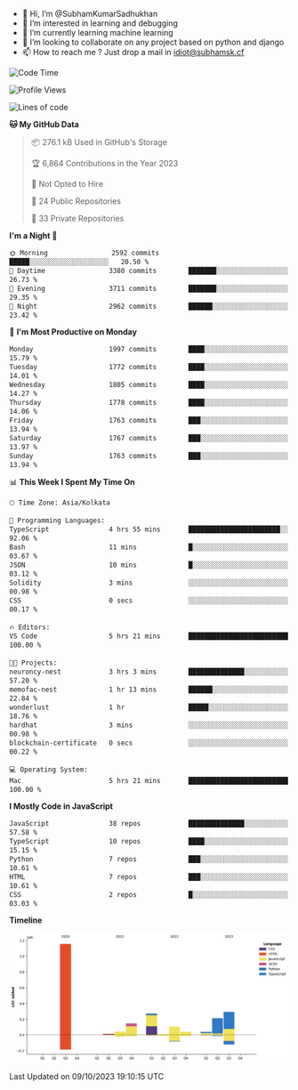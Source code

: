 - 👋 Hi, I’m @SubhamKumarSadhukhan
- 👀 I’m interested in learning and debugging
- 🌱 I’m currently learning machine learning
- 💞️ I’m looking to collaborate on any project based on python and django
- 📫 How to reach me ?
      Just drop a mail in idiot@subhamsk.cf

<!---
SubhamKumarSadhukhan/SubhamKumarSadhukhan is a ✨ special ✨ repository because its `README.md` (this file) appears on your GitHub profile.
You can click the Preview link to take a look at your changes.
--->


<!--START_SECTION:waka-->
![Code Time](http://img.shields.io/badge/Code%20Time-1%2C589%20hrs%2032%20mins-blue)

![Profile Views](http://img.shields.io/badge/Profile%20Views-1-blue)

![Lines of code](https://img.shields.io/badge/From%20Hello%20World%20I%27ve%20Written-2.3%20million%20lines%20of%20code-blue)

**🐱 My GitHub Data** 

> 📦 276.1 kB Used in GitHub's Storage 
 > 
> 🏆 6,864 Contributions in the Year 2023
 > 
> 🚫 Not Opted to Hire
 > 
> 📜 24 Public Repositories 
 > 
> 🔑 33 Private Repositories 
 > 
**I'm a Night 🦉** 

```text
🌞 Morning                2592 commits        █████░░░░░░░░░░░░░░░░░░░░   20.50 % 
🌆 Daytime                3380 commits        ███████░░░░░░░░░░░░░░░░░░   26.73 % 
🌃 Evening                3711 commits        ███████░░░░░░░░░░░░░░░░░░   29.35 % 
🌙 Night                  2962 commits        ██████░░░░░░░░░░░░░░░░░░░   23.42 % 
```
📅 **I'm Most Productive on Monday** 

```text
Monday                   1997 commits        ████░░░░░░░░░░░░░░░░░░░░░   15.79 % 
Tuesday                  1772 commits        ████░░░░░░░░░░░░░░░░░░░░░   14.01 % 
Wednesday                1805 commits        ████░░░░░░░░░░░░░░░░░░░░░   14.27 % 
Thursday                 1778 commits        ████░░░░░░░░░░░░░░░░░░░░░   14.06 % 
Friday                   1763 commits        ███░░░░░░░░░░░░░░░░░░░░░░   13.94 % 
Saturday                 1767 commits        ███░░░░░░░░░░░░░░░░░░░░░░   13.97 % 
Sunday                   1763 commits        ███░░░░░░░░░░░░░░░░░░░░░░   13.94 % 
```


📊 **This Week I Spent My Time On** 

```text
🕑︎ Time Zone: Asia/Kolkata

💬 Programming Languages: 
TypeScript               4 hrs 55 mins       ███████████████████████░░   92.06 % 
Bash                     11 mins             █░░░░░░░░░░░░░░░░░░░░░░░░   03.67 % 
JSON                     10 mins             █░░░░░░░░░░░░░░░░░░░░░░░░   03.12 % 
Solidity                 3 mins              ░░░░░░░░░░░░░░░░░░░░░░░░░   00.98 % 
CSS                      0 secs              ░░░░░░░░░░░░░░░░░░░░░░░░░   00.17 % 

🔥 Editors: 
VS Code                  5 hrs 21 mins       █████████████████████████   100.00 % 

🐱‍💻 Projects: 
neuroncy-nest            3 hrs 3 mins        ██████████████░░░░░░░░░░░   57.20 % 
memofac-nest             1 hr 13 mins        ██████░░░░░░░░░░░░░░░░░░░   22.84 % 
wonderlust               1 hr                █████░░░░░░░░░░░░░░░░░░░░   18.76 % 
hardhat                  3 mins              ░░░░░░░░░░░░░░░░░░░░░░░░░   00.98 % 
blockchain-certificate   0 secs              ░░░░░░░░░░░░░░░░░░░░░░░░░   00.22 % 

💻 Operating System: 
Mac                      5 hrs 21 mins       █████████████████████████   100.00 % 
```

**I Mostly Code in JavaScript** 

```text
JavaScript               38 repos            ██████████████░░░░░░░░░░░   57.58 % 
TypeScript               10 repos            ████░░░░░░░░░░░░░░░░░░░░░   15.15 % 
Python                   7 repos             ███░░░░░░░░░░░░░░░░░░░░░░   10.61 % 
HTML                     7 repos             ███░░░░░░░░░░░░░░░░░░░░░░   10.61 % 
CSS                      2 repos             █░░░░░░░░░░░░░░░░░░░░░░░░   03.03 % 
```



**Timeline**

![Lines of Code chart](https://raw.githubusercontent.com/SubhamKumarSadhukhan/SubhamKumarSadhukhan/main/assets/bar_graph.png)


 Last Updated on 09/10/2023 19:10:15 UTC
<!--END_SECTION:waka-->
